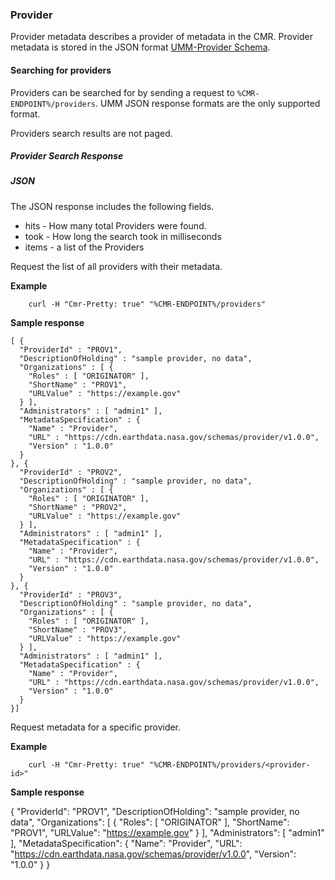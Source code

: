 ### <a name="provider"></a> Provider

Provider metadata describes a provider of metadata in the CMR. Provider metadata
is stored in the JSON format [UMM-Provider Schema](https://git.earthdata.nasa.gov/projects/EMFD/repos/otherschemas/browse/provider).

#### <a name="searching-for-providers"></a> Searching for providers

Providers can be searched for by sending a request to `%CMR-ENDPOINT%/providers`.
UMM JSON response formats are the only supported format.

Providers search results are not paged.
<!--
See [Paging Details](#paging-details) for more information on how to page through Provider search results.
-->

##### <a name="provider-search-response"></a> Provider Search Response

##### JSON

The JSON response includes the following fields.

* hits - How many total Providers were found.
* took - How long the search took in milliseconds
* items - a list of the Providers

Request the list of all providers with their metadata.

__Example__

```
    curl -H "Cmr-Pretty: true" "%CMR-ENDPOINT%/providers"
```

__Sample response__

```
[ {
  "ProviderId" : "PROV1",
  "DescriptionOfHolding" : "sample provider, no data",
  "Organizations" : [ {
    "Roles" : [ "ORIGINATOR" ],
    "ShortName" : "PROV1",
    "URLValue" : "https://example.gov"
  } ],
  "Administrators" : [ "admin1" ],
  "MetadataSpecification" : {
    "Name" : "Provider",
    "URL" : "https://cdn.earthdata.nasa.gov/schemas/provider/v1.0.0",
    "Version" : "1.0.0"
  }
}, {
  "ProviderId" : "PROV2",
  "DescriptionOfHolding" : "sample provider, no data",
  "Organizations" : [ {
    "Roles" : [ "ORIGINATOR" ],
    "ShortName" : "PROV2",
    "URLValue" : "https://example.gov"
  } ],
  "Administrators" : [ "admin1" ],
  "MetadataSpecification" : {
    "Name" : "Provider",
    "URL" : "https://cdn.earthdata.nasa.gov/schemas/provider/v1.0.0",
    "Version" : "1.0.0"
  }
}, {
  "ProviderId" : "PROV3",
  "DescriptionOfHolding" : "sample provider, no data",
  "Organizations" : [ {
    "Roles" : [ "ORIGINATOR" ],
    "ShortName" : "PROV3",
    "URLValue" : "https://example.gov"
  } ],
  "Administrators" : [ "admin1" ],
  "MetadataSpecification" : {
    "Name" : "Provider",
    "URL" : "https://cdn.earthdata.nasa.gov/schemas/provider/v1.0.0",
    "Version" : "1.0.0"
  }
}]
```
Request metadata for a specific provider.

__Example__

```
    curl -H "Cmr-Pretty: true" "%CMR-ENDPOINT%/providers/<provider-id>"
```

__Sample response__

{
    "ProviderId": "PROV1",
    "DescriptionOfHolding": "sample provider, no data",
    "Organizations": [
        {
            "Roles": [
                "ORIGINATOR"
            ],
            "ShortName": "PROV1",
            "URLValue": "https://example.gov"
        }
    ],
    "Administrators": [
        "admin1"
    ],
    "MetadataSpecification": {
        "Name": "Provider",
        "URL": "https://cdn.earthdata.nasa.gov/schemas/provider/v1.0.0",
        "Version": "1.0.0"
    }
}

